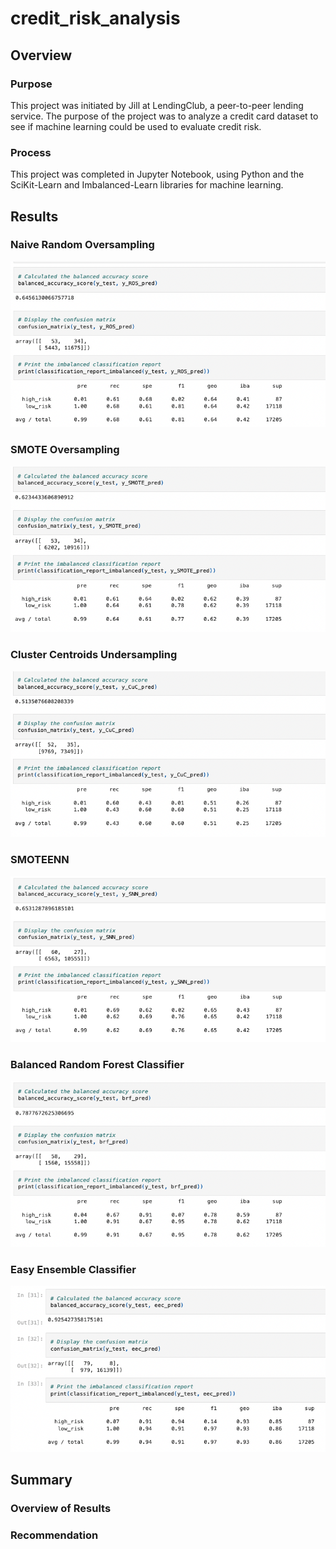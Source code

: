 # credit_risk_analysis

## Overview

### Purpose

This project was initiated by Jill at LendingClub, a peer-to-peer lending service. The purpose of the project was to analyze a credit card dataset to see if machine learning could be used to evaluate credit risk. 

### Process

This project was completed in Jupyter Notebook, using Python and the SciKit-Learn and Imbalanced-Learn libraries for machine learning.

## Results

### Naive Random Oversampling

![Results of Naive Random Oversampling](https://github.com/ehalprin/credit_risk_analysis/blob/main/resources/NaiveRandomOverSampling_Results.png)

### SMOTE Oversampling

![Results of SMOTE Oversampling](https://github.com/ehalprin/credit_risk_analysis/blob/main/resources/SMOTEOversampling_Results.png)

### Cluster Centroids Undersampling

![Results of Cluster Centroids Undersampling](https://github.com/ehalprin/credit_risk_analysis/blob/main/resources/ClusterCentroids_Results.png)

### SMOTEENN

![Results of SMOTEENN](https://github.com/ehalprin/credit_risk_analysis/blob/main/resources/SMOTEENN_Results.png)

### Balanced Random Forest Classifier

![Results of Balanced Random Forest Classifier](https://github.com/ehalprin/credit_risk_analysis/blob/main/resources/BalancedRandomForestClassifier_Results.png)

### Easy Ensemble Classifier

![Results of Easy Ensemble Classifier](https://github.com/ehalprin/credit_risk_analysis/blob/main/resources/EasyEnsembleClassifier_Results.png)

## Summary

### Overview of Results

### Recommendation
